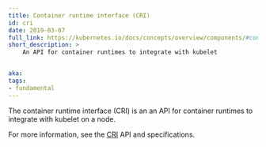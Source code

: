 ```yaml
---
title: Container runtime interface (CRI)
id: cri
date: 2019-03-07
full_link: https://kubernetes.io/docs/concepts/overview/components/#container-runtime
short_description: >
    An API for container runtimes to integrate with kubelet


aka:
tags:
- fundamental
---
```

The container runtime interface (CRI) is an an API for container runtimes
to integrate with kubelet on a node.
<!--more-->

For more information, see the [CRI](https://github.com/kubernetes/community/blob/master/contributors/devel/sig-node/container-runtime-interface.md) API and specifications.
